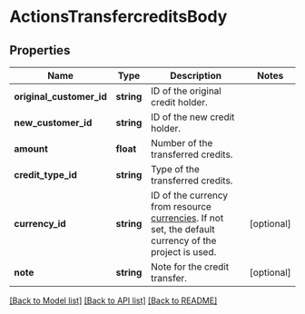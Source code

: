 # ActionsTransfercreditsBody

## Properties
Name | Type | Description | Notes
------------ | ------------- | ------------- | -------------
**original_customer_id** | **string** | ID of the original credit holder. | 
**new_customer_id** | **string** | ID of the new credit holder. | 
**amount** | **float** | Number of the transferred credits. | 
**credit_type_id** | **string** | Type of the transferred credits. | 
**currency_id** | **string** | ID of the currency from resource [currencies](#tag/Currencies). If not set, the default currency of the project is used. | [optional] 
**note** | **string** | Note for the credit transfer. | [optional] 

[[Back to Model list]](../../README.md#documentation-for-models) [[Back to API list]](../../README.md#documentation-for-api-endpoints) [[Back to README]](../../README.md)


